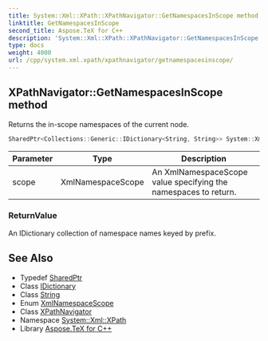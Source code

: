```yaml
---
title: System::Xml::XPath::XPathNavigator::GetNamespacesInScope method
linktitle: GetNamespacesInScope
second_title: Aspose.TeX for C++
description: 'System::Xml::XPath::XPathNavigator::GetNamespacesInScope method. Returns the in-scope namespaces of the current node in C++.'
type: docs
weight: 4000
url: /cpp/system.xml.xpath/xpathnavigator/getnamespacesinscope/
---
```

## XPathNavigator::GetNamespacesInScope method


Returns the in-scope namespaces of the current node.

```cpp
SharedPtr<Collections::Generic::IDictionary<String, String>> System::Xml::XPath::XPathNavigator::GetNamespacesInScope(XmlNamespaceScope scope) override
```


| Parameter | Type | Description |
| --- | --- | --- |
| scope | XmlNamespaceScope | An XmlNamespaceScope value specifying the namespaces to return. |

### ReturnValue

An IDictionary collection of namespace names keyed by prefix.

## See Also

* Typedef [SharedPtr](../../../system/sharedptr/)
* Class [IDictionary](../../../system.collections.generic/idictionary/)
* Class [String](../../../system/string/)
* Enum [XmlNamespaceScope](../../../system.xml/xmlnamespacescope/)
* Class [XPathNavigator](../)
* Namespace [System::Xml::XPath](../../)
* Library [Aspose.TeX for C++](../../../)

